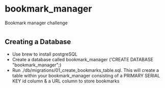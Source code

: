 # bookmark_manager
Bookmark manager challenge
#

## Creating a Database
* Use brew to install postgreSQL
* Create a database called bookmark_manager ('CREATE DATABASE "bookmark_manager";)
* Run ./db/migrations/01_create_bookmarks_table.sql. This will create a table within your bookmark_manager consisting of a PRIMARY SERIAL KEY id column & a URL column to store bookmarks